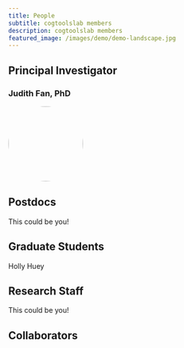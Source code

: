 ```yaml
---
title: People
subtitle: cogtoolslab members
description: cogtoolslab members
featured_image: /images/demo/demo-landscape.jpg
---
```


## Principal Investigator

### Judith Fan, PhD

<img style="background-image: url('/images/people/FanJE_photo.jpg'); width: 150px; height: 150px; background-size: cover; background-position: top center; border-radius: 50%;">

<!-- 
    /* This image is 687 wide by 1024 tall, similar to your aspect ratio */
    background-image: url('http://i.stack.imgur.com/Dj7eP.jpg');
    
    /* make a square container */
    width: 150px;
    height: 150px;

    /* fill the container, preserving aspect ratio, and cropping to fit */
    background-size: cover;

    /* center the image vertically and horizontally */
    background-position: top center;

    /* round the edges to a circle with border radius 1/2 container size */
    border-radius: 50%;
 -->
## Postdocs

This could be you!

## Graduate Students

Holly Huey

## Research Staff

This could be you!

## Collaborators
